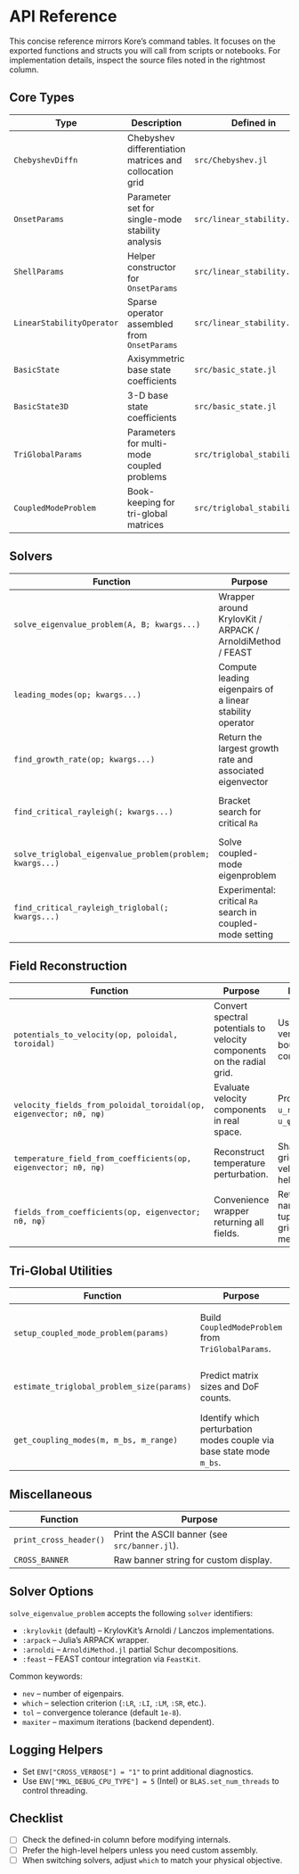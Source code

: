 # API Reference

This concise reference mirrors Kore’s command tables. It focuses on the exported functions and structs you will call from scripts or notebooks. For implementation details, inspect the source files noted in the rightmost column.

## Core Types

| Type | Description | Defined in |
| --- | --- | --- |
| `ChebyshevDiffn` | Chebyshev differentiation matrices and collocation grid | `src/Chebyshev.jl` |
| `OnsetParams` | Parameter set for single-mode stability analysis | `src/linear_stability.jl` |
| `ShellParams` | Helper constructor for `OnsetParams` | `src/linear_stability.jl` |
| `LinearStabilityOperator` | Sparse operator assembled from `OnsetParams` | `src/linear_stability.jl` |
| `BasicState` | Axisymmetric base state coefficients | `src/basic_state.jl` |
| `BasicState3D` | 3-D base state coefficients | `src/basic_state.jl` |
| `TriGlobalParams` | Parameters for multi-mode coupled problems | `src/triglobal_stability.jl` |
| `CoupledModeProblem` | Book-keeping for tri-global matrices | `src/triglobal_stability.jl` |

## Solvers

| Function | Purpose | Key Keywords | Notes |
| --- | --- | --- | --- |
| `solve_eigenvalue_problem(A, B; kwargs...)` | Wrapper around KrylovKit / ARPACK / ArnoldiMethod / FEAST | `solver`, `nev`, `which`, `tol`, `maxiter` | Accepts sparse or dense matrices. |
| `leading_modes(op; kwargs...)` | Compute leading eigenpairs of a linear stability operator | `nev`, `solver`, `which` | Operates on `LinearStabilityOperator` directly. |
| `find_growth_rate(op; kwargs...)` | Return the largest growth rate and associated eigenvector | `nev`, `which` | Handy for fixed Rayleigh numbers. |
| `find_critical_rayleigh(; kwargs...)` | Bracket search for critical `Ra` | `Ra_guess`, `solver`, `tolerance`, `max_iterations` | Returns `(Ra_c, ω_c, eigenvector)`. |
| `solve_triglobal_eigenvalue_problem(problem; kwargs...)` | Solve coupled-mode eigenproblem | `nev`, `solver`, `which`, `tol` | Works with `CoupledModeProblem`. |
| `find_critical_rayleigh_triglobal(; kwargs...)` | Experimental: critical `Ra` search in coupled-mode setting | `Ra_guess`, `m_range` | Requires `BasicState3D`. |

## Field Reconstruction

| Function | Purpose | Notes |
| --- | --- | --- |
| `potentials_to_velocity(op, poloidal, toroidal)` | Convert spectral potentials to velocity components on the radial grid. | Useful for verifying boundary conditions. |
| `velocity_fields_from_poloidal_toroidal(op, eigenvector; nθ, nφ)` | Evaluate velocity components in real space. | Provides `u_r`, `u_θ`, `u_φ` arrays. |
| `temperature_field_from_coefficients(op, eigenvector; nθ, nφ)` | Reconstruct temperature perturbation. | Shares the grid with velocity helper. |
| `fields_from_coefficients(op, eigenvector; nθ, nφ)` | Convenience wrapper returning all fields. | Returns a named tuple with grid metadata. |

## Tri-Global Utilities

| Function | Purpose | Notes |
| --- | --- | --- |
| `setup_coupled_mode_problem(params)` | Build `CoupledModeProblem` from `TriGlobalParams`. | Computes coupling graph and block indices. |
| `estimate_triglobal_problem_size(params)` | Predict matrix sizes and DoF counts. | Helps decide solver strategy. |
| `get_coupling_modes(m, m_bs, m_range)` | Identify which perturbation modes couple via base state mode `m_bs`. | Returns sorted vector of mode indices. |

## Miscellaneous

| Function | Purpose |
| --- | --- |
| `print_cross_header()` | Print the ASCII banner (see `src/banner.jl`). |
| `CROSS_BANNER` | Raw banner string for custom display. |

## Solver Options

`solve_eigenvalue_problem` accepts the following `solver` identifiers:

- `:krylovkit` (default) – KrylovKit’s Arnoldi / Lanczos implementations.
- `:arpack` – Julia’s ARPACK wrapper.
- `:arnoldi` – `ArnoldiMethod.jl` partial Schur decompositions.
- `:feast` – FEAST contour integration via `FeastKit`.

Common keywords:

- `nev` – number of eigenpairs.
- `which` – selection criterion (`:LR`, `:LI`, `:LM`, `:SR`, etc.).
- `tol` – convergence tolerance (default `1e-8`).
- `maxiter` – maximum iterations (backend dependent).

## Logging Helpers

- Set `ENV["CROSS_VERBOSE"] = "1"` to print additional diagnostics.
- Use `ENV["MKL_DEBUG_CPU_TYPE"] = 5` (Intel) or `BLAS.set_num_threads` to control threading.

## Checklist

- [ ] Check the defined-in column before modifying internals.
- [ ] Prefer the high-level helpers unless you need custom assembly.
- [ ] When switching solvers, adjust `which` to match your physical objective.
